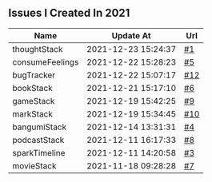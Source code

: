 ## Issues I Created In 2021

| Name | Update At | Url |
| ---- | ---- | ---- |
| thoughtStack | 2021-12-23 15:24:37 | [#1](https://github.com/bGZoCg/2021/issues/1) |
| consumeFeelings | 2021-12-22 15:28:23 | [#5](https://github.com/bGZoCg/2021/issues/5) |
| bugTracker | 2021-12-22 15:07:17 | [#12](https://github.com/bGZoCg/2021/issues/12) |
| bookStack | 2021-12-21 15:17:10 | [#6](https://github.com/bGZoCg/2021/issues/6) |
| gameStack | 2021-12-19 15:42:25 | [#9](https://github.com/bGZoCg/2021/issues/9) |
| markStack | 2021-12-19 15:34:45 | [#10](https://github.com/bGZoCg/2021/issues/10) |
| bangumiStack | 2021-12-14 13:31:31 | [#4](https://github.com/bGZoCg/2021/issues/4) |
| podcastStack | 2021-12-11 16:17:33 | [#8](https://github.com/bGZoCg/2021/issues/8) |
| sparkTimeline | 2021-12-11 14:20:58 | [#3](https://github.com/bGZoCg/2021/issues/3) |
| movieStack | 2021-11-18 09:28:28 | [#7](https://github.com/bGZoCg/2021/issues/7) |
